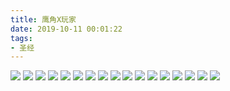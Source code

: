 ```yaml
---
title: 鹰角X玩家
date: 2019-10-11 00:01:22
tags:
- 圣经
---
```

![](2019-10-11-00-01/01.jpg)
![](2019-10-11-00-01/02.jpg)
![](2019-10-11-00-01/03.jpg)
![](2019-10-11-00-01/04.jpg)
![](2019-10-11-00-01/05.jpg)
![](2019-10-11-00-01/06.jpg)
![](2019-10-11-00-01/07.jpg)
![](2019-10-11-00-01/08.jpg)
![](2019-10-11-00-01/09.jpg)
![](2019-10-11-00-01/10.jpg)
![](2019-10-11-00-01/11.jpg)
![](2019-10-11-00-01/12.jpg)
![](2019-10-11-00-01/13.jpg)
![](2019-10-11-00-01/14.jpg)
![](2019-10-11-00-01/15.jpg)
![](2019-10-11-00-01/16.jpg)
![](2019-10-11-00-01/17.jpg)
